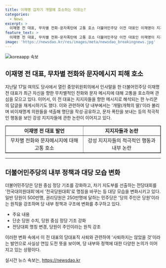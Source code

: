 ```yaml
---
title: 이재명 갑자기 개딸에 호소하는 이유는?
categories:
  - News
excerpt: >
  이재명 전 대표, 무차별 전화·문자폭탄에 고통 호소 더불어민주당 이전 대표인 이재명이 지지자들로부터의 무차별적인 전화와 문자로 고통을 호소했다. 강성 지지자들이 개딸로 불리며 민주당 내부에서 활발한 활동을 펼치고 있으며 당원 중심 정당 기조를 강화하고 있다. 이재명 전 대표가 당 대표직을 사퇴하면서 연임 도전을 내비친 것으로 해석되고 있다.
feature_text: >
  이재명 전 대표, 무차별 전화·문자폭탄에 고통 호소 더불어민주당 이전 대표인 이재명이 지지자들로부터의 무차별적인 전화와 문자로 고통을 호소했다. 강성 지지자들이 개딸로 불리며 민주당 내부에서 활발한 활동을 펼치고 있으며 당원 중심 정당 기조를 강화하고 있다. 이재명 전 대표가 당 대표직을 사퇴하면서 연임 도전을 내비친 것으로 해석되고 있다.
image: 'https://newsdao.kr/res/images/meta/newsdao_breakingnews.jpg'
---
```


<p><img src="https://newsdao.kr/res/images/meta/newsdao_breakingnews.jpg" alt="koreaapp 속보" /></p>

<h2 data-ke-size="size26">이재명 전 대표, 무차별 전화와 문자메시지 피해 호소</h2>

<p data-ke-size="size16">지난달 17일 여의도 당사에서 열린 중앙위원회의에서 인사말을 한 더불어민주당 이재명 전 대표가 최근 자신을 향한 무차별적인 전화와 문자 메시지에 대해 고통을 호소하며 관심을 모으고 있다. 이어서, 이 전 대표는 지지자들을 향한 메시지로 해석되는 한 누리꾼의 답글을 재게시하기도 했다. 이와 관련하여 당 내부에서는 '개딸(개혁의 딸)'이라 불리며 비이재명계 의원들을 색출해 명단을 작성·공유하고, 문자 폭탄을 보내는 등의 적극적인 행동을 보인 강성 지지자들에 관한 논란이 이어지고 있다.</p>

<table style="width: 100%;" border="1">
<tbody>
<tr>
<td style="text-align: center; height: 17px;"><b>이재명 전 대표 발언</b></td>
<td style="text-align: center; height: 17px;"><b>지지자들과 논란</b></td>
</tr>
<tr>
<td style="text-align: center;">무차별 전화와 문자메시지에 대해 고통 호소</td>
<td style="text-align: center;">강성 지지자들의 적극적인 행동과 내부 논란</td>
</tr>
</tbody>
</table>

<hr>

<h2 data-ke-size="size26">더불어민주당의 내부 정책과 대당 모습 변화</h2>

<p data-ke-size="size16">더불어민주당은 당원 중심 정당 기조를 강화하고, 차기 지도부를 선출하는 전당대회를 '전국대의원대회'에서 '전국당원대회'로 명칭을 바꾸는 등 대당 모습을 변화시키고 있다. 일반 당원이 500만명, 권리당원은 250만명에 달하는 민주당은 '당의 주인은 당원'이라는 원칙을 강조하며 당 내부 정책과 구조에 변화를 추구하고 있다.</p>

<ul>
<li>주요 내용</li>
<li>단순 당원 수치, 당원 중심 정당 기조 강화</li>
<li>전당대회 명칭 변경, 당원이 주인이라는 원칙 강조</li>
</ul>

<p data-ke-size="size16">이러한 변화 속에서 이 전 대표의 당대표직 사퇴와 관련하여 '사퇴하지는 않았을 것'이라는 발언으로 사실상 연임 도전 뜻을 보이며, 당 내부와 정책에 대한 다양한 논의가 이어지고 있는 상황이다.</p>
실시간 뉴스 속보는, <a href="https://newsdao.kr" rel="dofollow">https://newsdao.kr</a>


